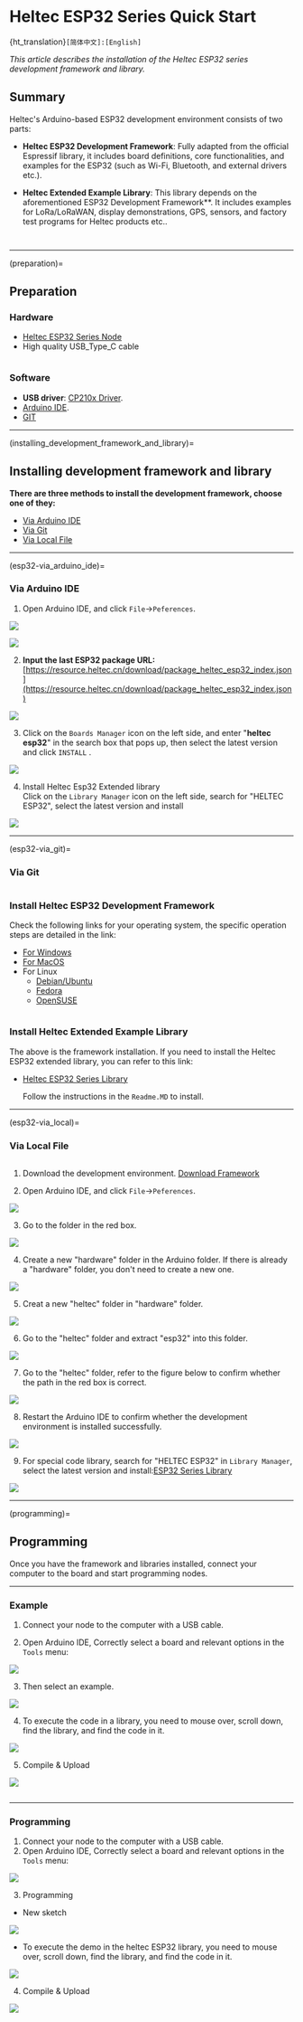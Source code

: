# Heltec ESP32 Series Quick Start
{ht_translation}`[简体中文]:[English]`

*This article describes the installation of the Heltec ESP32 series development framework and library.*

## Summary
Heltec's Arduino-based ESP32 development environment consists of two parts:

- **Heltec ESP32 Development Framework**: Fully adapted from the official Espressif library, it includes board definitions, core functionalities, and examples for the ESP32 (such as Wi-Fi, Bluetooth, and external drivers etc.).

- **Heltec Extended Example Library**: This library depends on the aforementioned ESP32 Development Framework**. It includes examples for LoRa/LoRaWAN, display demonstrations, GPS, sensors, and factory test programs for Heltec products etc..

``` {warning} Framework v3.0.0 and Library v2.0.0 are updated together, Older frameworks and libraries are no longer applicable to the new ones.
```

``` {Tip} You can also use the official [Espressif Arduino framework](https://github.com/espressif/arduino-esp32) as a replacement for the Heltec ESP32 Development Framework. Just ensure that the corresponding version is compatible.
```

---------------------------------

(preparation)=
## Preparation
### Hardware
  - [Heltec ESP32 Series Node](https://heltec.org/product-category/lora/lrnode/esp32-lora/)
  - High quality USB_Type_C cable

``` {tip} Some cables only charge and do not transfer data, so you need to avoid this when uploading code.
```

### Software
  - **USB driver**: [CP210x Driver](https://resource.heltec.cn/download/tools/CP210x_Universal_Windows_Driver.zip).
  - [Arduino IDE](https://www.arduino.cc/en/software).
  - [GIT](https://www.arduino.cc/en/software)

--------------------------------------------

(installing_development_framework_and_library)=

## Installing development framework and library
**There are three methods to install the development framework, choose one of they:**
- [Via Arduino IDE](esp32-via_arduino_ide)
- [Via Git](esp32-via_git)
- [Via Local File](esp32-via_local)

---------------------------------------------------------------

(esp32-via_arduino_ide)=

### Via Arduino IDE

1. Open Arduino IDE, and click `File`->`Peferences`.

  ![](img/quick_start/01.png)

  ![](img/quick_start/02.png)

2. **Input the last ESP32 package URL:** [https://resource.heltec.cn/download/package_heltec_esp32_index.json](https://resource.heltec.cn/download/package_heltec_esp32_index.json)

  ![](img/quick_start/03.png)

3. Click on the `Boards Manager` icon on the left side, and enter "**heltec esp32**" in the search box that pops up, then select the latest version and click `INSTALL`	.

  ![](img/quick_start/05.png)

4. Install Heltec Esp32 Extended library<br>
   Click on the `Library Manager` icon on the left side, search for "HELTEC ESP32", select the latest version and install

  ![](img/quick_start/lib.png)

----------------------------------------------------

(esp32-via_git)=

### Via Git

``` {note} It is recommended to follow the path and file name as described below as much as possible to avoid unnecessary trouble.
```

### Install Heltec ESP32 Development Framework
Check the following links for your operating system, the specific operation steps are detailed in the link:
  - [For Windows](https://github.com/Heltec-Aaron-Lee/WiFi_Kit_series/blob/master/InstallGuide/windows.md)
  - [For MacOS](https://github.com/Heltec-Aaron-Lee/WiFi_Kit_series/blob/master/InstallGuide/mac.md)
  - For Linux
    - [Debian/Ubuntu](https://github.com/Heltec-Aaron-Lee/WiFi_Kit_series/blob/master/InstallGuide/debian_ubuntu.md)
    - [Fedora](https://github.com/Heltec-Aaron-Lee/WiFi_Kit_series/blob/master/InstallGuide/fedora.md)
    - [OpenSUSE](https://github.com/Heltec-Aaron-Lee/WiFi_Kit_series/blob/master/InstallGuide/opensuse.md)

  ``` {warning} After installation, please execute "get.exe" under the path of "Arduino\hardware\heltec\esp32\tools" to obtain the latest compilation tool.
  ```

### Install Heltec Extended Example Library
The above is the framework installation. If you need to install the Heltec ESP32 extended library, you can refer to this link:
- [Heltec ESP32 Series Library](https://github.com/HelTecAutomation/Heltec_ESP32)

  Follow the instructions in the `Readme.MD` to install.

------------------------------

(esp32-via_local)=

  ### Via Local File

  ``` {note} It is recommended to follow the path and file name as described below as much as possible to avoid unnecessary trouble.
  ```

  1. Download the development environment. [Download Framework](https://resource.heltec.cn/download/ESP32_framework)

  2. Open Arduino IDE, and click `File`->`Peferences`.

  ![](img/quick_start/01.png)

  3. Go to the folder in the red box.

  ![](img/quick_start/16.png)

  4. Create a new "hardware" folder in the Arduino folder. If there is already a "hardware" folder, you don't need to create a new one.

  ![](img/quick_start/17.png)

  5. Creat a new "heltec" folder in "hardware" folder.

  ![](img/quick_start/heltecfolder.png)

  6. Go to the "heltec" folder and extract "esp32" into this folder.

  ![](img/quick_start/18.png)

  7. Go to the "heltec" folder, refer to the figure below to confirm whether the path in the red box is correct.

  ![](img/quick_start/19.png)

  8. Restart the Arduino IDE to confirm whether the development environment is installed successfully.

  ![](img/quick_start/20.png)

  9. For special code library, search for "HELTEC ESP32" in `Library Manager`, select the latest version and install:[ESP32 Series Library]()

  ![](img/quick_start/lib.png)

--------------

(programming)=

## Programming
Once you have the framework and libraries installed, connect your computer to the board and start programming nodes.

-----------------------

### Example
1. Connect your node to the computer with a USB cable.

2. Open Arduino IDE, Correctly select a board and relevant options in the `Tools` menu:

![](img/quick_start/08.png)

3. Then select an example.

![](img/quick_start/09.jpg)

4. To execute the code in a library, you need to mouse over, scroll down, find the library, and find the code in it.

![](img/quick_start/execute.png)

5. Compile & Upload

![](img/quick_start/10.png)

``` {tip} If you cannot upload the code, please manually enter the BOOTLOADER mode: hold down the PRG (USER/BOOT) key and do not release it, press the RST key once, and then release the PRG (USER/BOOT).
```

-------------------------

### Programming
1. Connect your node to the computer with a USB cable.
2. Open Arduino IDE, Correctly select a board and relevant options in the `Tools` menu:

![](img/quick_start/08.png)

3. Programming<br>
  - New sketch

![](img/quick_start/new.png)

  - To execute the demo in the heltec ESP32 library, you need to mouse over, scroll down, find the library, and find the code in it.

![](img/quick_start/execute.png)

4. Compile & Upload

![](img/quick_start/10.png)

``` {tip} If you cannot upload the code, please manually enter the BOOTLOADER mode: hold down the PRG (USER/BOOT) key and do not release it, press the RST key once, and then release the PRG (USER/BOOT).
```

